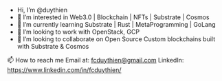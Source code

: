 - Hi, I’m @duythien
-  👀 I’m interested in Web3.0 | Blockchain | NFTs | Substrate | Cosmos
- 🌱 I’m currently learning Substrate | Rust | MetaProgramming | GoLang
- 🌱 I’m looking to work with OpenStack, GCP
- 💞️ I’m looking to collaborate on Open Source Custom blockchains built with Substrate & Cosmos

📫 How to reach me
Email at: fcduythien@gmail.com
LinkedIn: https://www.linkedin.com/in/fcduythien/
<!---
duythien/duythien is a ✨ special ✨ repository because its `README.md` (this file) appears on your GitHub profile.
You can click the Preview link to take a look at your changes.
--->
